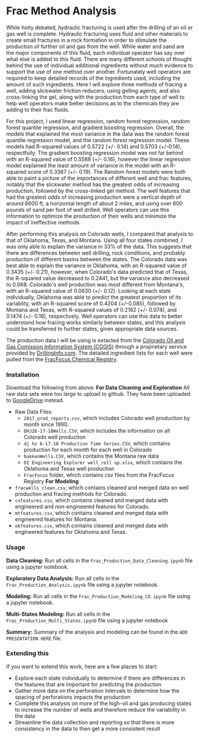 
# Frac Method Analysis

While hotly debated, hydraulic fracturing is used after the drilling of an oil or gas well is complete.  Hydraulic fracturing uses fluid and other materials to create small fractures in a rock formation in order to stimulate the production of further oil and gas from the well.  While water and sand are the major components of this fluid, each individual operator has say over what else is added to this fluid.  There are many different schools of thought behind the use of individual additional ingredients without much evidence to support the use of one method over another.  Fortunately well operators are required to keep detailed records of the ingredients used, including the amount of such ingredients.  Here I will explore three methods of fracing a well, adding slickwater friction reducers, using gelling agents, and also cross-linking the gel, along with the production from each type of well to help well operators make better decisions as to the chemicals they are adding to their frac fluids.

For this project, I used linear regression, random forest regression, random forest quantile regression, and gradient boosting regression.  Overall, the models that explained the most variance in the data was the random forest quantile regression model, and the random forest regression model.  These models had R-squared values of 0.5722 (+/- 0.14) and 0.5703 (+/-0.14), respectfully.  The gradient boosting regression model was not far behind with an R-squared value of 0.5588 (+/- 0.16), however the linear regression model explained the least amount of variance in the model with an R-squared score of 0.3367 (+/- 0.19).  The Random forest models were both able to paint a picture of the importances of different well and frac features, notably that the slickwater method has the greatest odds of increasing production, followed by the cross-linked gel method.  The well features that had the greatest odds of increasing production were a vertical depth of around 6600 ft, a horizontal length of about 2 miles, and using over 600 pounds of sand per foot of well drilled.  Well operators can use this information to optimize the production of their wells and minimize the impact of ineffective methods.

After performing this analysis on Colorado wells, I compared that analysis to that of Oklahoma, Texas, and Montana.  Using all four states combined, I was only able to explain the variance in 33% of the data.  This suggests that there are differences between well drilling, rock conditions, and probably production of different basins between the states.  The Colorado data was best able to explain the variance in Oklahoma, with an R-squared value of 0.3435 (+/- 0.21), however, when Colorado's data predicted that of Texas, the R-squared value decreased to 0.2441, but the variance also decreased to 0.068.  Colorado's well production was most different from Montana's, with an R-squared value of 0.0630 (+/- 0.12).   Looking at each state individually, Oklahoma was able to predict the greatest proportion of its variablity, with an R-squared score of 0.4204 (+/-0.085), followed by Montana and Texas, with R-squared values of 0.2162 (+/- 0.074), and 0.1474 (+/- 0.16), respectively.  Well operators can use this data to better understand how fracing works similarly between states, and this analysis could be transferred to further states, given appropriate data sources. 

The production data I will be using is extacted from the [Colorado Oil and Gas Comission Information System (COGIS)](https://cogcc.state.co.us/data.html#/cogis) through a proprietary service provided by [DrillingInfo.com](DrillingInfo.com).  The detailed ingredient lists for each well were pulled from the [FracFocus Chemical Registry](http://fracfocusdata.org/).

### Installation
Download the following from above:
__For Data Cleaning and Exploration__
All raw data sets were too large to upload to github.  They have been uploaded to [GoogleDrive](https://drive.google.com/drive/u/0/folders/1XvwIHSMJVQs7U-nzpQhcedv4LWQ8Ta7J) instead.
- Raw Data Files:
    - `2017_prod_reports.csv`, which includes Colorado well production by month since 1990.
    - `DHJZ6-17-18Wells.CSV`, which includes the information on all Colorado well production
    - `dj hz 6-17-18 Production Time Series.CSV`, which contains production for each month for each well in Colorado
    - `bakkenWells.CSV`, which contains the Montana raw data
    - `DI Engineering Explorer well roll up.xlsx`, which contains the Oklahoma and Texas well production 
    - `FracFocus` folder, which contains csv files from the FracFocus Registry
__For Modeling__
- `fracwells_clean.csv`, which contains cleaned and merged data on well production and fracing methods for Colorado.
- `cofeatures.csv`, which contains cleaned and merged data with engineered and non-engineered features for Colorado.
- `mtfeatures.csv`, which contains cleaned and merged data with engineered features for Montana.
- `okfeatures.csv`, which contains cleaned and merged data with engineered features for Oklahoma and Texas.

### Usage
__Data Cleaning:__ Run all cells in the `Frac_Production_Data_Cleaning.ipynb` file using a jupyter notebook.

__Exploratory Data Analysis:__ Run all cells in the `Frac_Production_Analysis.ipynb` file using a jupyter notebook.

__Modeling:__ Run all cells in the `Frac_Production_Modeling_CO.ipynb` file using a jupyter notebook.
 
 __Multi-States Modeling:__ Run all cells in the `Frac_Production_Multi_States.ipynb` file using a jupyter notebook

__Summary:__ Summary of the analysis and modeling can be found in the `ADD PRESENTATION HERE` file. 

### Extending this
If you want to extend this work, here are a few places to start:
- Explore each state individually to determine if there are differences in the features that are important for predicting the production
- Gather more data on the perforation intervals to determine how the spacing of perforations impacts the production
- Complete this analysis on more of the high-oil and gas producing states to increase the number of wells and therefore reduce the variability in the data
- Streamline the data collection and reporting so that there is more consistency in the data to then get a more consistent result
